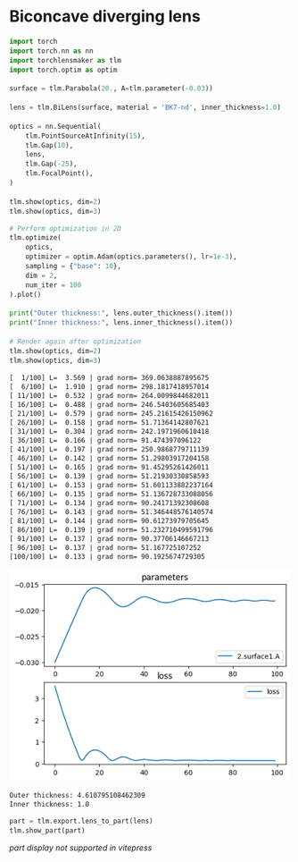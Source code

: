 # Biconcave diverging lens


```python
import torch
import torch.nn as nn
import torchlensmaker as tlm
import torch.optim as optim

surface = tlm.Parabola(20., A=tlm.parameter(-0.03))

lens = tlm.BiLens(surface, material = 'BK7-nd', inner_thickness=1.0)

optics = nn.Sequential(
    tlm.PointSourceAtInfinity(15),
    tlm.Gap(10), 
    lens,
    tlm.Gap(-25),
    tlm.FocalPoint(),
)

tlm.show(optics, dim=2)
tlm.show(optics, dim=3)
```


<TLMViewer src="./diverging_lens_tlmviewer/diverging_lens_0.json" />



<TLMViewer src="./diverging_lens_tlmviewer/diverging_lens_1.json" />



```python
# Perform optimization in 2D
tlm.optimize(
    optics,
    optimizer = optim.Adam(optics.parameters(), lr=1e-3),
    sampling = {"base": 10},
    dim = 2,
    num_iter = 100
).plot()

print("Outer thickness:", lens.outer_thickness().item())
print("Inner thickness:", lens.inner_thickness().item())

# Render again after optimization
tlm.show(optics, dim=2)
tlm.show(optics, dim=3)
```

    [  1/100] L=  3.569 | grad norm= 369.0638887895675
    [  6/100] L=  1.910 | grad norm= 298.1817418957014
    [ 11/100] L=  0.532 | grad norm= 264.0099844682011
    [ 16/100] L=  0.488 | grad norm= 246.5403605685403
    [ 21/100] L=  0.579 | grad norm= 245.21615426150962
    [ 26/100] L=  0.158 | grad norm= 51.71364142807621
    [ 31/100] L=  0.304 | grad norm= 242.1971960610418
    [ 36/100] L=  0.166 | grad norm= 91.474397096122
    [ 41/100] L=  0.197 | grad norm= 250.9868779711139
    [ 46/100] L=  0.142 | grad norm= 51.29803917204158
    [ 51/100] L=  0.165 | grad norm= 91.45295261426011
    [ 56/100] L=  0.139 | grad norm= 51.21930330858593
    [ 61/100] L=  0.153 | grad norm= 51.601133882237164
    [ 66/100] L=  0.135 | grad norm= 51.136728733088056
    [ 71/100] L=  0.134 | grad norm= 90.24171392308608
    [ 76/100] L=  0.143 | grad norm= 51.346448576140574
    [ 81/100] L=  0.144 | grad norm= 90.61273979705645
    [ 86/100] L=  0.139 | grad norm= 51.232710499591796
    [ 91/100] L=  0.137 | grad norm= 90.37706146667213
    [ 96/100] L=  0.137 | grad norm= 51.167725107252
    [100/100] L=  0.133 | grad norm= 90.1925674729305



    
![png](diverging_lens_files/diverging_lens_2_1.png)
    


    Outer thickness: 4.610795108462309
    Inner thickness: 1.0



<TLMViewer src="./diverging_lens_tlmviewer/diverging_lens_2.json" />



<TLMViewer src="./diverging_lens_tlmviewer/diverging_lens_3.json" />



```python
part = tlm.export.lens_to_part(lens)
tlm.show_part(part)
```


<em>part display not supported in vitepress</em>

